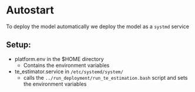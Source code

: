 # Autostart
To deploy the model automatically we deploy the model as a `systmd` service

## Setup:
- platform.env in the $HOME directory
  - Contains the environment variables 
- te_estimator.service in `/etc/systemd/system/`
  - calls the `../run_deployment/run_te_estimation.bash` script and sets the environment variables
